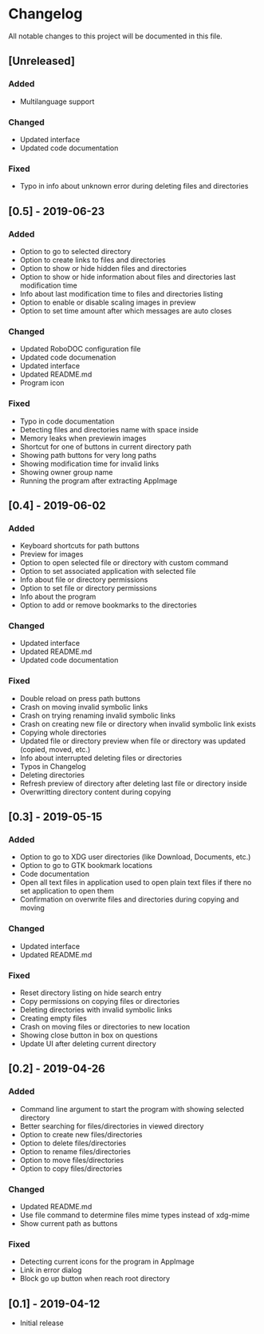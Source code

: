 # Changelog
All notable changes to this project will be documented in this file.

## [Unreleased]

### Added
- Multilanguage support

### Changed
- Updated interface
- Updated code documentation

### Fixed
- Typo in info about unknown error during deleting files and directories

## [0.5] - 2019-06-23

### Added
- Option to go to selected directory
- Option to create links to files and directories
- Option to show or hide hidden files and directories
- Option to show or hide information about files and directories last
  modification time
- Info about last modification time to files and directories listing
- Option to enable or disable scaling images in preview
- Option to set time amount after which messages are auto closes

### Changed
- Updated RoboDOC configuration file
- Updated code documenation
- Updated interface
- Updated README.md
- Program icon

### Fixed
- Typo in code documentation
- Detecting files and directories name with space inside
- Memory leaks when previewin images
- Shortcut for one of buttons in current directory path
- Showing path buttons for very long paths
- Showing modification time for invalid links
- Showing owner group name
- Running the program after extracting AppImage

## [0.4] - 2019-06-02

### Added
- Keyboard shortcuts for path buttons
- Preview for images
- Option to open selected file or directory with custom command
- Option to set associated application with selected file
- Info about file or directory permissions
- Option to set file or directory permissions
- Info about the program
- Option to add or remove bookmarks to the directories

### Changed
- Updated interface
- Updated README.md
- Updated code documentation

### Fixed
- Double reload on press path buttons
- Crash on moving invalid symbolic links
- Crash on trying renaming invalid symbolic links
- Crash on creating new file or directory when invalid symbolic link exists
- Copying whole directories
- Updated file or directory preview when file or directory was updated
  (copied, moved, etc.)
- Info about interrupted deleting files or directories
- Typos in Changelog
- Deleting directories
- Refresh preview of directory after deleting last file or directory inside
- Overwritting directory content during copying

## [0.3] - 2019-05-15

### Added
- Option to go to XDG user directories (like Download, Documents, etc.)
- Option to go to GTK bookmark locations
- Code documentation
- Open all text files in application used to open plain text files if there
  no set application to open them
- Confirmation on overwrite files and directories during copying and moving

### Changed
- Updated interface
- Updated README.md

### Fixed
- Reset directory listing on hide search entry
- Copy permissions on copying files or directories
- Deleting directories with invalid symbolic links
- Creating empty files
- Crash on moving files or directories to new location
- Showing close button in box on questions
- Update UI after deleting current directory

## [0.2] - 2019-04-26

### Added
- Command line argument to start the program with showing selected directory
- Better searching for files/directories in viewed directory
- Option to create new files/directories
- Option to delete files/directories
- Option to rename files/directories
- Option to move files/directories
- Option to copy files/directories

### Changed
- Updated README.md
- Use file command to determine files mime types instead of xdg-mime
- Show current path as buttons

### Fixed
- Detecting current icons for the program in AppImage
- Link in error dialog
- Block go up button when reach root directory

## [0.1] - 2019-04-12
- Initial release
